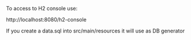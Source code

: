 To access to H2 console use: 

http://localhost:8080/h2-console

If you create a data.sql into src/main/resources it will use as DB generator